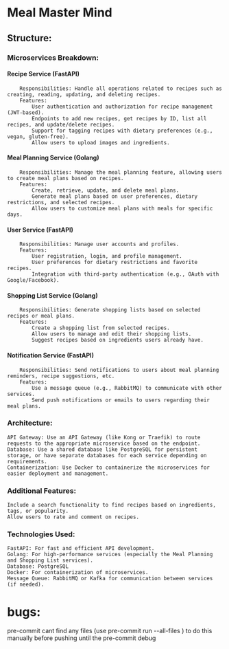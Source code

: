 # Meal Master Mind



## Structure:


### Microservices Breakdown:

####     Recipe Service (FastAPI)
        Responsibilities: Handle all operations related to recipes such as creating, reading, updating, and deleting recipes.
        Features:
            User authentication and authorization for recipe management (JWT-based).
            Endpoints to add new recipes, get recipes by ID, list all recipes, and update/delete recipes.
            Support for tagging recipes with dietary preferences (e.g., vegan, gluten-free).
            Allow users to upload images and ingredients.

####    Meal Planning Service (Golang)
        Responsibilities: Manage the meal planning feature, allowing users to create meal plans based on recipes.
        Features:
            Create, retrieve, update, and delete meal plans.
            Generate meal plans based on user preferences, dietary restrictions, and selected recipes.
            Allow users to customize meal plans with meals for specific days.

####    User Service (FastAPI)
        Responsibilities: Manage user accounts and profiles.
        Features:
            User registration, login, and profile management.
            User preferences for dietary restrictions and favorite recipes.
            Integration with third-party authentication (e.g., OAuth with Google/Facebook).

####    Shopping List Service (Golang)
        Responsibilities: Generate shopping lists based on selected recipes or meal plans.
        Features:
            Create a shopping list from selected recipes.
            Allow users to manage and edit their shopping lists.
            Suggest recipes based on ingredients users already have.

####    Notification Service (FastAPI)
        Responsibilities: Send notifications to users about meal planning reminders, recipe suggestions, etc.
        Features:
            Use a message queue (e.g., RabbitMQ) to communicate with other services.
            Send push notifications or emails to users regarding their meal plans.

### Architecture:

    API Gateway: Use an API Gateway (like Kong or Traefik) to route requests to the appropriate microservice based on the endpoint.
    Database: Use a shared database like PostgreSQL for persistent storage, or have separate databases for each service depending on requirements.
    Containerization: Use Docker to containerize the microservices for easier deployment and management.

### Additional Features:

    Include a search functionality to find recipes based on ingredients, tags, or popularity.
    Allow users to rate and comment on recipes.

### Technologies Used:

    FastAPI: For fast and efficient API development.
    Golang: For high-performance services (especially the Meal Planning and Shopping List services).
    Database: PostgreSQL
    Docker: For containerization of microservices.
    Message Queue: RabbitMQ or Kafka for communication between services (if needed).



# bugs:
pre-commit cant find any files
(use pre-commit run --all-files ) to do this manually before pushing until the pre-commit debug

